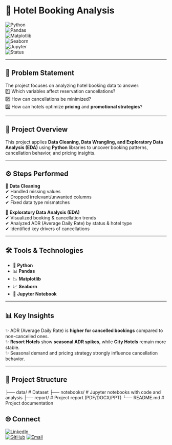 # 🏨 Hotel Booking Analysis  

![Python](https://img.shields.io/badge/Python-3.8+-3776AB?logo=python&logoColor=white)  
![Pandas](https://img.shields.io/badge/Pandas-Data%20Analysis-150458?logo=pandas&logoColor=white)  
![Matplotlib](https://img.shields.io/badge/Matplotlib-Visualization-11557C?logo=plotly&logoColor=white)  
![Seaborn](https://img.shields.io/badge/Seaborn-Statistical%20Plots-2E8B57?logo=seaborn&logoColor=white)  
![Jupyter](https://img.shields.io/badge/Notebook-Jupyter-F37626?logo=jupyter&logoColor=white)  
![Status](https://img.shields.io/badge/Status-Completed-brightgreen)  

---

## 🎯 Problem Statement  
The project focuses on analyzing hotel booking data to answer:  
1️⃣ Which variables affect reservation cancellations?  
2️⃣ How can cancellations be minimized?  
3️⃣ How can hotels optimize **pricing** and **promotional strategies**?  

---

## 📖 Project Overview  
This project applies **Data Cleaning, Data Wrangling, and Exploratory Data Analysis (EDA)** using **Python** libraries to uncover booking patterns, cancellation behavior, and pricing insights.  

---

## ⚙️ Steps Performed  

🔹 **Data Cleaning**  
✔ Handled missing values  
✔ Dropped irrelevant/unwanted columns  
✔ Fixed data type mismatches  

🔹 **Exploratory Data Analysis (EDA)**  
✔ Visualized booking & cancellation trends  
✔ Analyzed ADR (Average Daily Rate) by status & hotel type  
✔ Identified key drivers of cancellations  

---

## 🛠️ Tools & Technologies  

- 🐍 **Python**  
- 📊 **Pandas**  
- 📉 **Matplotlib**  
- 📈 **Seaborn**  
- 📒 **Jupyter Notebook**  

---

## 📊 Key Insights  

✨ ADR (Average Daily Rate) is **higher for cancelled bookings** compared to non-cancelled ones.  
✨ **Resort Hotels** show **seasonal ADR spikes**, while **City Hotels** remain more stable.  
✨ Seasonal demand and pricing strategy strongly influence cancellation behavior.  

---

## 📂 Project Structure  
├── data/ # Dataset
├── notebooks/ # Jupyter notebooks with code and analysis
├── report/ # Project report (PDF/DOCX/PPT)
└── README.md # Project documentation

## 🌐 Connect  

[![LinkedIn](https://img.shields.io/badge/LinkedIn-0077B5?style=for-the-badge&logo=linkedin&logoColor=white)](https://www.linkedin.com/in/virendra-kashyap-429b30247/)  
[![GitHub](https://img.shields.io/badge/GitHub-100000?style=for-the-badge&logo=github&logoColor=white)](https://github.com/virendraksp47) 
[![Email](https://img.shields.io/badge/Email-D14836?style=for-the-badge&logo=gmail&logoColor=white)](virendrarex471@gmail.com)  
